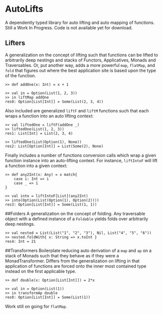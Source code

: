 AutoLifts
=========

A dependently typed library for auto lifting and auto mapping of functions. Still a Work In Progress. Code is not available yet for download.

## Lifters
A generalization on the concept of lifting such that functions can be lifted to arbitrarily deep nestings and stacks of Functors, Applicatives, Monads and Traversables. Or, put another way, adds a more powerful `map`, `flatMap`, and `fold` that figures out where the best application site is based upon the type of the function.

```
>> def addOne(x: Int) = x + 1

>> val in = Option(List(1, 2, 3))
>> in liftMap addOne
res0: Option[List[Int]] = Some(List(2, 3, 4))
```

Also included are generalized `liftF` and `liftM` functions such that each wraps a function into an auto lifting context:

```
>> val liftedOne = liftF(addOne _)
>> liftedOne(List(1, 2, 3))
res1: List[Int] = List(2, 3, 4)

>> liftedOne(List(Option(1), None))
res2: List[Option[Int]] = List(Some(2), None)
```

Finally includes a number of functions conversion calls which wrap a given function instance into an auto-lifting context. For instance, `liftIntoF` will lift a function into a given context:

```
>> def any2Int(x: Any) = x match{
	case i: Int => i
	case _ => 1
}

>> val into = liftIntoF[List](any2Int)
>> into(Option(List(Option(1), Option(2))))
res3: Option[List[Int]] = Some(List(1, 1))
```

##Folders
A generalization on the concept of folding. Any traversable object with a defined instance of a `Foldable` yields folds over arbitrarily deep nestings.

```
>> val nested = List(List("1", "2", "3"), Nil, List("4", "5", "6"))
>> nested.foldWith{ x: String => x.toInt }
res4: Int = 21
```

##Transformers
Boilerplate reducing auto derivation of a `map` and `ap` on a stack of Monads such that they behave as if they were a MonadTransformer. Differs from the generalization on lifting in that application of functions are forced onto the inner most contained type instead on the first applicable type.

```
>> def double(x: Option[List[Int]]) = 2*x

>> val in = Option(List(1))
>> in transformAp double
res0: Option[List[Int]] = Some(List(1))
```

Work still on going for `flatMap`.